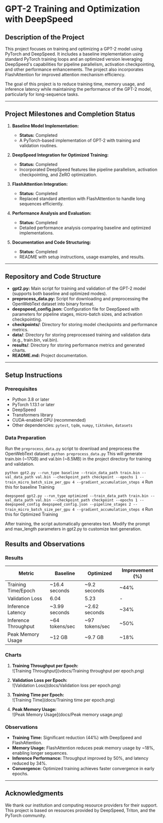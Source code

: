 # **GPT-2 Training and Optimization with DeepSpeed**

## **Description of the Project**
This project focuses on training and optimizing a GPT-2 model using PyTorch and DeepSpeed. It includes a baseline implementation using standard PyTorch training loops and an optimized version leveraging DeepSpeed's capabilities for pipeline parallelism, activation checkpointing, and other performance enhancements. The project also incorporates FlashAttention for improved attention mechanism efficiency.

The goal of this project is to reduce training time, memory usage, and inference latency while maintaining the performance of the GPT-2 model, particularly for long-sequence tasks.

---

## **Project Milestones and Completion Status**

1. **Baseline Model Implementation:**  
   - **Status:** Completed  
   - A PyTorch-based implementation of GPT-2 with training and validation routines.

2. **DeepSpeed Integration for Optimized Training:**  
   - **Status:** Completed  
   - Incorporated DeepSpeed features like pipeline parallelism, activation checkpointing, and ZeRO optimization.

3. **FlashAttention Integration:**  
   - **Status:** Completed  
   - Replaced standard attention with FlashAttention to handle long sequences efficiently.

4. **Performance Analysis and Evaluation:**  
   - **Status:** Completed  
   - Detailed performance analysis comparing baseline and optimized implementations.

5. **Documentation and Code Structuring:**  
   - **Status:** Completed  
   - README with setup instructions, usage examples, and results.

---

## **Repository and Code Structure**

- **gpt2.py:** Main script for training and validation of the GPT-2 model (supports both baseline and optimized modes).  
- **preprocess_data.py:** Script for downloading and preprocessing the OpenWebText dataset into binary format.  
- **deepspeed_config.json:** Configuration file for DeepSpeed with parameters for pipeline stages, micro-batch sizes, and activation checkpointing.  
- **checkpoints/**: Directory for storing model checkpoints and performance metrics.  
- **data/**: Directory for storing preprocessed training and validation data (e.g., train.bin, val.bin).  
- **results/**: Directory for storing performance metrics and generated charts.  
- **README.md:** Project documentation.

---

## **Setup Instructions**

### **Prerequisites**
- Python 3.8 or later  
- PyTorch 1.13.1 or later  
- DeepSpeed  
- Transformers library  
- CUDA-enabled GPU (recommended)  
- Other dependencies: `pytest`, `tqdm`, `numpy`, `tiktoken`, `datasets`

### **Data Preparation**
Run the `preprocess_data.py` script to download and preprocess the OpenWebText dataset:
`python preprocess_data.py` This will generate train.bin (~17GB) and val.bin (~8.5MB) in the project directory for training and validation.

`python gpt2.py --run_type baseline --train_data_path train.bin --val_data_path val.bin --checkpoint_path checkpoint --epochs 1 --train_micro_batch_size_per_gpu 4 --gradient_accumulation_steps 4` Run this for baseline Training

`deepspeed gpt2.py --run_type optimized --train_data_path train.bin --val_data_path val.bin --checkpoint_path checkpoint --epochs 1 --deepspeed_config deepspeed_config.json --pipeline_stages 2 --train_micro_batch_size_per_gpu 4 --gradient_accumulation_steps 4` Run this for Optimized Training

After training, the script automatically generates text. Modify the prompt and max_length parameters in gpt2.py to customize text generation.



## **Results and Observations**

### **Results**

| Metric              | Baseline         | Optimized         | Improvement (%) |  
|---------------------|------------------|-------------------|-----------------|  
| Training Time/Epoch | ~16.4 seconds    | ~9.2 seconds      | ~44%            |  
| Validation Loss     | 6.04             | 5.23              | -               |  
| Inference Latency   | ~3.99 seconds    | ~2.62 seconds     | ~34%            |  
| Inference Throughput| ~64 tokens/sec   | ~97 tokens/sec    | ~50%            |  
| Peak Memory Usage   | ~12 GB           | ~9.7 GB           | ~18%            |  

### **Charts**

1. **Training Throughput per Epoch:**  
   ![Training Throughput](vdocs/Training throughput per epoch.png)

2. **Validation Loss per Epoch:**  
   ![Validation Loss](docs/Validation loss per epoch.png)

3. **Training Time per Epoch:**  
   ![Training Time](docs/Training time per epoch.png)

4. **Peak Memory Usage:**  
   ![Peak Memory Usage](docs/Peak memory usage.png)

### **Observations**
- **Training Time:** Significant reduction (44%) with DeepSpeed and FlashAttention.  
- **Memory Usage:** FlashAttention reduces peak memory usage by ~18%, enabling longer sequences.  
- **Inference Performance:** Throughput improved by 50%, and latency reduced by 34%.  
- **Convergence:** Optimized training achieves faster convergence in early epochs.

---

## **Acknowledgments**
We thank our institution and computing resource providers for their support. This project is based on resources provided by DeepSpeed, Triton, and the PyTorch community.


